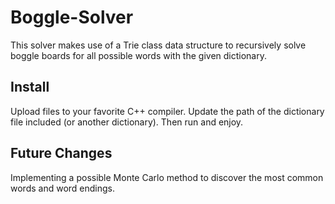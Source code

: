 # Boggle-Solver
This solver makes use of a Trie class data structure to recursively solve boggle boards for all possible
words with the given dictionary.

## Install
Upload files to your favorite C++ compiler. Update the path of the dictionary file included (or another dictionary).
Then run and enjoy.

## Future Changes
Implementing a possible Monte Carlo method to discover the most common words and word endings.
